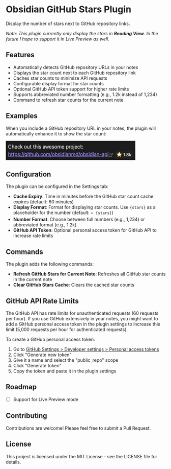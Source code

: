 # Obsidian GitHub Stars Plugin

Display the number of stars next to GitHub repository links.

_Note: This plugin currently only display the stars in **Reading View**. In the future I hope to support it in Live Preview as well._

## Features

-   Automatically detects GitHub repository URLs in your notes
-   Displays the star count next to each GitHub repository link
-   Caches star counts to minimize API requests
-   Configurable display format for star counts
-   Optional GitHub API token support for higher rate limits
-   Supports abbreviated number formatting (e.g., 1.2k instead of 1,234)
-   Command to refresh star counts for the current note

## Examples

When you include a GitHub repository URL in your notes, the plugin will automatically enhance it to show the star count:

![Obsidian GitHub Stars Plugin Screenshot](obsidian-github-stars-screenshot.png)

## Configuration

The plugin can be configured in the Settings tab:

-   **Cache Expiry**: Time in minutes before the GitHub star count cache expires (default: 60 minutes)
-   **Display Format**: Format for displaying star counts. Use `{stars}` as a placeholder for the number (default: `⭐ {stars}`)
-   **Number Format**: Choose between full numbers (e.g., 1,234) or abbreviated format (e.g., 1.2k)
-   **GitHub API Token**: Optional personal access token for GitHub API to increase rate limits

## Commands

The plugin adds the following commands:

-   **Refresh GitHub Stars for Current Note**: Refreshes all GitHub star counts in the current note
-   **Clear GitHub Stars Cache**: Clears the cached star counts

## GitHub API Rate Limits

The GitHub API has rate limits for unauthenticated requests (60 requests per hour). If you use GitHub extensively in your notes, you might want to add a GitHub personal access token in the plugin settings to increase this limit (5,000 requests per hour for authenticated requests).

To create a GitHub personal access token:

1. Go to [GitHub Settings > Developer settings > Personal access tokens](https://github.com/settings/tokens)
2. Click "Generate new token"
3. Give it a name and select the "public_repo" scope
4. Click "Generate token"
5. Copy the token and paste it in the plugin settings

## Roadmap

-   [ ] Support for Live Preview mode

## Contributing

Contributions are welcome! Please feel free to submit a Pull Request.

## License

This project is licensed under the MIT License - see the LICENSE file for details.
